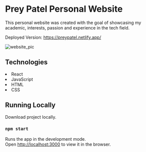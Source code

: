 # Prey Patel Personal Website

This personal website was created with the goal of showcasing my academic, interests, passion and experience in the tech field. 

Deployed Version: https://preypatel.netlify.app/

![website_pic](https://github.com/PreyPatell/PersonalPortfolio/assets/84814013/0a6841b1-cadb-4abd-8261-c0cfab3df323)

## Technologies

<li>React</li>
<li>JavaScript</li>
<li>HTML</li>
<li>CSS</li>

## Running Locally

Download project locally.

### `npm start`

Runs the app in the development mode.\
Open [http://localhost:3000](http://localhost:3000) to view it in the browser.
